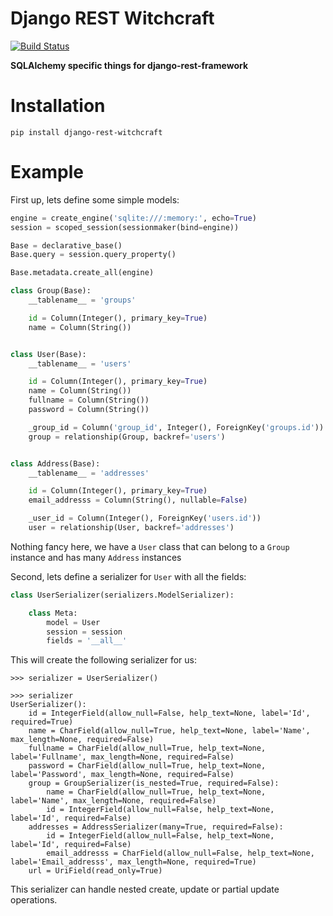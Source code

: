 # Django REST Witchcraft

[![Build Status](https://travis-ci.org/shosca/django-rest-witchcraft.svg?branch=master)](https://travis-ci.org/shosca/django-rest-witchcraft)

**SQLAlchemy specific things for django-rest-framework**

# Installation

```
pip install django-rest-witchcraft
```

# Example

First up, lets define some simple models:

```python
engine = create_engine('sqlite:///:memory:', echo=True)
session = scoped_session(sessionmaker(bind=engine))

Base = declarative_base()
Base.query = session.query_property()

Base.metadata.create_all(engine)

class Group(Base):
    __tablename__ = 'groups'

    id = Column(Integer(), primary_key=True)
    name = Column(String())


class User(Base):
    __tablename__ = 'users'

    id = Column(Integer(), primary_key=True)
    name = Column(String())
    fullname = Column(String())
    password = Column(String())

    _group_id = Column('group_id', Integer(), ForeignKey('groups.id'))
    group = relationship(Group, backref='users')


class Address(Base):
    __tablename__ = 'addresses'

    id = Column(Integer(), primary_key=True)
    email_addresss = Column(String(), nullable=False)

    _user_id = Column(Integer(), ForeignKey('users.id'))
    user = relationship(User, backref='addresses')
```

Nothing fancy here, we have a `User` class that can belong to a `Group` instance
and has many `Address` instances

Second, lets define a serializer for `User` with all the fields:

```python
class UserSerializer(serializers.ModelSerializer):

    class Meta:
        model = User
        session = session
        fields = '__all__'
```

This will create the following serializer for us:

```
>>> serializer = UserSerializer()

>>> serializer
UserSerializer():
    id = IntegerField(allow_null=False, help_text=None, label='Id', required=True)
    name = CharField(allow_null=True, help_text=None, label='Name', max_length=None, required=False)
    fullname = CharField(allow_null=True, help_text=None, label='Fullname', max_length=None, required=False)
    password = CharField(allow_null=True, help_text=None, label='Password', max_length=None, required=False)
    group = GroupSerializer(is_nested=True, required=False):
        name = CharField(allow_null=True, help_text=None, label='Name', max_length=None, required=False)
        id = IntegerField(allow_null=False, help_text=None, label='Id', required=False)
    addresses = AddressSerializer(many=True, required=False):
        id = IntegerField(allow_null=False, help_text=None, label='Id', required=False)
        email_addresss = CharField(allow_null=False, help_text=None, label='Email_addresss', max_length=None, required=True)
    url = UriField(read_only=True)
```

This serializer can handle nested create, update or partial update operations.
